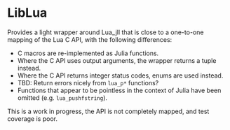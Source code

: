 # LibLua

Provides a light wrapper around Lua_jll that is close to a one-to-one mapping of
the Lua C API, with the following differences:

 - C macros are re-implemented as Julia functions.
 - Where the C API uses output arguments, the wrapper returns a tuple instead.
 - Where the C API returns integer status codes, enums are used instead.
 - TBD: Return errors nicely from `lua_p*` functions?
 - Functions that appear to be pointless in the context of Julia have been
   omitted (e.g. `lua_pushfstring`).

This is a work in progress, the API is not completely mapped, and test coverage
is poor.

